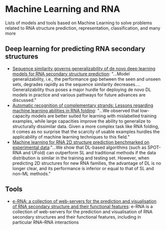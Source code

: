 # Machine Learning and RNA
Lists of models and tools based on Machine Learning to solve problems related to RNA structure prediction, representation, classification, and many more

## Deep learning for predicting RNA secondary structures
- [Sequence similarity governs generalizability of de novo deep learning models for RNA secondary structure prediction](https://journals.plos.org/ploscompbiol/article?id=10.1371/journal.pcbi.1011047): "...Model generalizability, i.e., the performance gap between the seen and unseen sets, degrades rapidly as the sequence similarity decreases....  Generalizability thus poses a major hurdle for deploying de novo DL models in practice and various pathways for future advances are discussed."
- [Automatic recognition of complementary strands: Lessons regarding machine learning abilities in RNA folding](https://journals.plos.org/ploscompbiol/article?id=10.1371/journal.pcbi.1011047): "...We observed that low-capacity models are better suited for learning with mislabelled training examples, while large capacities improve the ability to generalize to structurally dissimilar data. Given a more complex task like RNA folding, it comes as no surprise that the scarcity of usable examples hurdles the applicability of machine learning techniques to this field."
- [Machine learning for RNA 2D structure prediction benchmarked on experimental data](https://academic.oup.com/bib/advance-article/doi/10.1093/bib/bbad153/7140288):"...We show that DL-based algorithms (such as SPOT-RNA and UFold) can outperform SL and traditional methods if the data distribution is similar in the training and testing set. However, when predicting 2D structures for new RNA families, the advantage of DL is no longer clear, and its performance is inferior or equal to that of SL and non-ML methods."


## Tools 
- [e-RNA: a collection of web-servers for the prediction and visualisation of RNA secondary structure and their functional features](https://academic.oup.com/nar/advance-article/doi/10.1093/nar/gkad296/7143234): e-RNA is a collection of web-servers for the prediction and visualisation of RNA secondary structures and their functional features, including in particular RNA–RNA interactions
